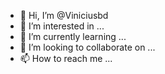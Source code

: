 - 👋 Hi, I’m @Viniciusbd
- 👀 I’m interested in ...
- 🌱 I’m currently learning ...
- 💞️ I’m looking to collaborate on ...
- 📫 How to reach me ...

<!---
Viniciusbd/Viniciusbd is a ✨ special ✨ repository because its `README.md` (this file) appears on your GitHub profile.
You can click the Preview link to take a look at your changes.
--->
